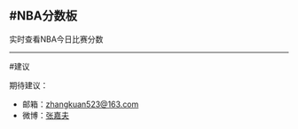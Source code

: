 #NBA分数板
---
实时查看NBA今日比赛分数

---

#建议

期待建议：
* 邮箱：zhangkuan523@163.com
* 微博：[张嘉夫](http://www.weibo.com/2949394297/)
